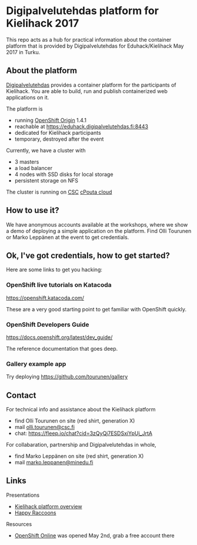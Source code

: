 # Digipalvelutehdas platform for Kielihack 2017

This repo acts as a hub for practical information about the container platform that
is provided by Digipalvelutehdas for Eduhack/Kielihack May 2017 in Turku.

## About the platform

[Digipalvelutehdas](http://www.digipalvelutehdas.fi/) provides a container platform for
the participants of Kielihack. You are able to build, run and publish containerized web 
applications on it. 

The platform is

- running [OpenShift Origin](https://www.openshift.org) 1.4.1
- reachable at https://eduhack.digipalvelutehdas.fi:8443
- dedicated for Kielihack participants
- temporary, destroyed after the event

Currently, we have a cluster with 
- 3 masters
- a load balancer
- 4 nodes with SSD disks for local storage
- persistent storage on NFS

The cluster is running on [CSC](https://www.csc.fi) [cPouta cloud](https://research.csc.fi/cpouta)

## How to use it?

We have anonymous accounts available at the workshops, where we show a demo of deploying
a simple application on the platform. Find Olli Tourunen or Marko Leppänen at the event
to get credentials.

## Ok, I've got credentials, how to get started?

Here are some links to get you hacking:

### OpenShift live tutorials on Katacoda

https://openshift.katacoda.com/

These are a very good starting point to get familiar with OpenShift quickly.

### OpenShift Developers Guide

https://docs.openshift.org/latest/dev_guide/

The reference documentation that goes deep.

### Gallery example app

Try deploying https://github.com/tourunen/gallery

## Contact

For technical info and assistance about the Kielihack platform
- find Olli Tourunen on site (red shirt, generation X)
- mail olli.tourunen@csc.fi
- chat: https://fleep.io/chat?cid=3zQyQj7ESDSxiYpUj_JrtA

For collabaration, partnership and Digipalvelutehdas in whole,  
- find Marko Leppänen on site (red shirt, generation X)
- mail marko.leppanen@minedu.fi

## Links

Presentations
- [Kielihack platform overview](https://presentations.oso-pilot.csc.fi/kielihack.html)
- [Happy Raccoons](https://presentations.oso-pilot.csc.fi/index.html)

Resources

- [OpenShift Online](https://openshift.com) was opened May 2nd, grab a free account there
